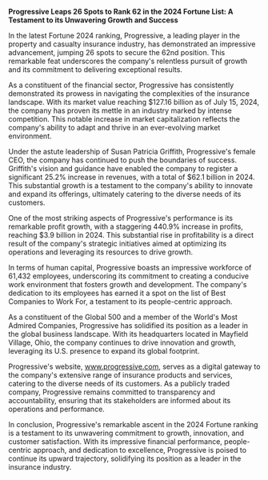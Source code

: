 **Progressive Leaps 26 Spots to Rank 62 in the 2024 Fortune List: A Testament to its Unwavering Growth and Success**

In the latest Fortune 2024 ranking, Progressive, a leading player in the property and casualty insurance industry, has demonstrated an impressive advancement, jumping 26 spots to secure the 62nd position. This remarkable feat underscores the company's relentless pursuit of growth and its commitment to delivering exceptional results.

As a constituent of the financial sector, Progressive has consistently demonstrated its prowess in navigating the complexities of the insurance landscape. With its market value reaching $127.16 billion as of July 15, 2024, the company has proven its mettle in an industry marked by intense competition. This notable increase in market capitalization reflects the company's ability to adapt and thrive in an ever-evolving market environment.

Under the astute leadership of Susan Patricia Griffith, Progressive's female CEO, the company has continued to push the boundaries of success. Griffith's vision and guidance have enabled the company to register a significant 25.2% increase in revenues, with a total of $62.1 billion in 2024. This substantial growth is a testament to the company's ability to innovate and expand its offerings, ultimately catering to the diverse needs of its customers.

One of the most striking aspects of Progressive's performance is its remarkable profit growth, with a staggering 440.9% increase in profits, reaching $3.9 billion in 2024. This substantial rise in profitability is a direct result of the company's strategic initiatives aimed at optimizing its operations and leveraging its resources to drive growth.

In terms of human capital, Progressive boasts an impressive workforce of 61,432 employees, underscoring its commitment to creating a conducive work environment that fosters growth and development. The company's dedication to its employees has earned it a spot on the list of Best Companies to Work For, a testament to its people-centric approach.

As a constituent of the Global 500 and a member of the World's Most Admired Companies, Progressive has solidified its position as a leader in the global business landscape. With its headquarters located in Mayfield Village, Ohio, the company continues to drive innovation and growth, leveraging its U.S. presence to expand its global footprint.

Progressive's website, www.progressive.com, serves as a digital gateway to the company's extensive range of insurance products and services, catering to the diverse needs of its customers. As a publicly traded company, Progressive remains committed to transparency and accountability, ensuring that its stakeholders are informed about its operations and performance.

In conclusion, Progressive's remarkable ascent in the 2024 Fortune ranking is a testament to its unwavering commitment to growth, innovation, and customer satisfaction. With its impressive financial performance, people-centric approach, and dedication to excellence, Progressive is poised to continue its upward trajectory, solidifying its position as a leader in the insurance industry.